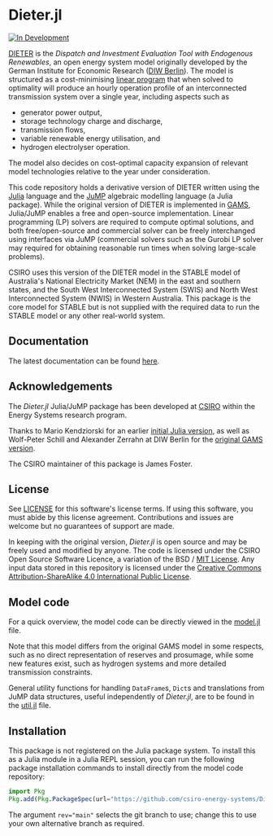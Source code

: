 # Dieter.jl

[![In Development](https://img.shields.io/badge/docs-dev-blue.svg)](https://csiro-energy-systems.github.io/Dieter.jl/)

[DIETER](http://www.diw.de/dieter) is the _Dispatch and Investment Evaluation Tool with Endogenous Renewables_, an open energy system model originally developed by the German Institute for Economic Research ([DIW Berlin](https://www.diw.de/en)). The model is structured as a cost-minimising [linear program](https://en.wikipedia.org/wiki/Linear_programming) that when solved to optimality will produce an hourly operation profile of an interconnected transmission system over a single year, including aspects such as
- generator power output,
- storage technology charge and discharge,
- transmission flows,
- variable renewable energy utilisation, and
- hydrogen electrolyser operation.

The model also decides on cost-optimal capacity expansion of relevant model technologies relative to the year under consideration.

This code repository holds a derivative version of DIETER written using the [Julia](https://julialang.org/) language and the [JuMP](https://github.com/jump-dev/JuMP.jl) algebraic modelling language (a Julia package). While the original version of DIETER is implemented in [GAMS](https://www.gams.com/), Julia/JuMP enables a free and open-source implementation. Linear programming (LP) solvers are required to compute optimal solutions, and both free/open-source and commercial solver can be freely interchanged using interfaces via JuMP (commercial solvers such as the Gurobi LP solver may required for obtaining reasonable run times when solving large-scale problems).

CSIRO uses this version of the DIETER model in the STABLE model of Australia's National Electricity Market (NEM) in the east and southern states, and the South West Interconnected System (SWIS) and North West Interconnected System (NWIS) in Western Australia. This package is the core model for STABLE but is not supplied with the required data to run the STABLE model or any other real-world system.

## Documentation

The latest documentation can be found [here](https://csiro-energy-systems.github.io/Dieter.jl/).

## Acknowledgements

The *Dieter.jl* Julia/JuMP package has been developed at [CSIRO](https://www.csiro.au) within the Energy Systems research program.

Thanks to Mario Kendziorski for an earlier [initial Julia version](https://github.com/diw-berlin/Dieter.jl), as well as Wolf-Peter Schill and Alexander Zerrahn at DIW Berlin for the [original GAMS version](https://gitlab.com/diw-evu/dieter_public/dietergms).

The CSIRO maintainer of this package is James Foster.


## License

See [LICENSE](LICENSE) for this software's license terms. If using this software, you must abide by this license agreement. Contributions and issues are welcome but no guarantees of support are made.

In keeping with the original version, *Dieter.jl* is open source and may be freely used and modified by anyone. The code is licensed under the CSIRO Open Source Software Licence, a variation of the BSD / [MIT License](http://opensource.org/licenses/MIT). Any input data stored in this repository is licensed under the [Creative Commons Attribution-ShareAlike 4.0 International Public License](http://creativecommons.org/licenses/by-sa/4.0/).

## Model code

For a quick overview, the model code can be directly viewed in the [model.jl](https://github.com/csiro-energy-systems/Dieter.jl/blob/main/src/model.jl) file.

Note that this model differs from the original GAMS model in some respects, such as no direct representation of reserves and prosumage, while some new features exist, such as hydrogen systems and more detailed transmission constraints.

General utility functions for handling `DataFrame`s, `Dict`s and translations from JuMP data structures, useful independently of *Dieter.jl*, are to be found in the [util.jl](https://github.com/csiro-energy-systems/Dieter.jl/blob/main/src/util.jl) file.

## Installation

This package is not registered on the Julia package system. To install this as a Julia module in a Julia REPL session, you can run the following package installation commands to install directly from the model code repository:
```julia
import Pkg
Pkg.add(Pkg.PackageSpec(url="https://github.com/csiro-energy-systems/Dieter.jl.git"; rev="main"))
```
The argument `rev="main"` selects the git branch to use; change this to use your own alternative branch as required.


